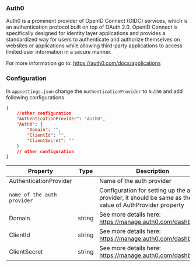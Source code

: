 ### Auth0

Auth0 is a prominent provider of OpenID Connect (OIDC) services, which is an authentication protocol built on top of OAuth 2.0. OpenID Connect is specifically designed for identity layer applications and provides a standardized way for users to authenticate and authorize themselves on websites or applications while allowing third-party applications to access limited user information in a secure manner.

For more information go to: https://auth0.com/docs/applications

### Configuration

In `appsettings.json` change the `AuthenticationProvider` to `Auth0`
and add following configurations

```json
{
	//other configuration
	"AuthenticationProvider": "Auth0",
	"Auth0": {
		"Domain": "",
		"ClientId": "",
		"ClientSecret": ""
	}
	// other configuration
}
```

| Property                    | Type   | Description                                                                                             |
| --------------------------- | ------ | ------------------------------------------------------------------------------------------------------- |
| AuthenticationProvider      |        | Name of the auth provider                                                                               |
| `name of the auth provider` |        | Configuration for setting up the auth provider, it should be same as the value of AuthProvider property |
| Domain                      | string | See more details here: https://manage.auth0.com/dashboard/                                              |
| ClientId                    | string | See more details here: https://manage.auth0.com/dashboard/                                              |
| ClientSecret                | string | See more details here: https://manage.auth0.com/dashboard/                                              |
